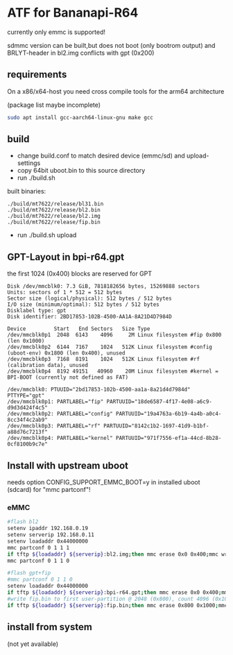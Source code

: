 # ATF for Bananapi-R64

currently only emmc is supported!

sdmmc version can be built,but does not boot (only bootrom output) and BRLYT-header in bl2.img conflicts with gpt (0x200)

## requirements

On a x86/x64-host you need cross compile tools for the arm64 architecture

(package list maybe incomplete)

```sh
sudo apt install gcc-aarch64-linux-gnu make gcc
```

## build

- change build.conf to match desired device (emmc/sd) and upload-settings
- copy 64bit uboot.bin to this source directory
- run ./build.sh

built binaries:

```
./build/mt7622/release/bl31.bin
./build/mt7622/release/bl2.bin
./build/mt7622/release/bl2.img
./build/mt7622/release/fip.bin
```
- run ./build.sh upload

## GPT-Layout in bpi-r64.gpt

the first 1024 (0x400) blocks are reserved for GPT

```
Disk /dev/mmcblk0: 7.3 GiB, 7818182656 bytes, 15269888 sectors
Units: sectors of 1 * 512 = 512 bytes
Sector size (logical/physical): 512 bytes / 512 bytes
I/O size (minimum/optimal): 512 bytes / 512 bytes
Disklabel type: gpt
Disk identifier: 2BD17853-102B-4500-AA1A-8A21D4D7984D

Device         Start   End Sectors   Size Type
/dev/mmcblk0p1  2048  6143    4096     2M Linux filesystem #fip 0x800 (len 0x1000)
/dev/mmcblk0p2  6144  7167    1024   512K Linux filesystem #config (uboot-env) 0x1800 (len 0x400), unused
/dev/mmcblk0p3  7168  8191    1024   512K Linux filesystem #rf (calibration data), unused
/dev/mmcblk0p4  8192 49151   40960    20M Linux filesystem #kernel = BPI-BOOT (currently not defined as FAT)

/dev/mmcblk0: PTUUID="2bd17853-102b-4500-aa1a-8a21d4d7984d" PTTYPE="gpt"
/dev/mmcblk0p1: PARTLABEL="fip" PARTUUID="18de6587-4f17-4e08-a6c9-d9d3d424f4c5"
/dev/mmcblk0p2: PARTLABEL="config" PARTUUID="19a4763a-6b19-4a4b-a0c4-8cc34f4c2ab9"
/dev/mmcblk0p3: PARTLABEL="rf" PARTUUID="8142c1b2-1697-41d9-b1bf-a88d76c7213f"
/dev/mmcblk0p4: PARTLABEL="kernel" PARTUUID="971f7556-ef1a-44cd-8b28-0cf8100b9c7e"
```

## Install with upstream uboot

needs option CONFIG_SUPPORT_EMMC_BOOT=y in installed uboot (sdcard) for "mmc partconf"!

### eMMC

```sh
#flash bl2
setenv ipaddr 192.168.0.19
setenv serverip 192.168.0.11
setenv loadaddr 0x44000000
mmc partconf 0 1 1 1
if tftp ${loadaddr} ${serverip}:bl2.img;then mmc erase 0x0 0x400;mmc write ${loadaddr} 0x0 0x400;fi
mmc partconf 0 1 1 0
```
```sh
#flash gpt+fip
#mmc partconf 0 1 1 0
setenv loadaddr 0x44000000
if tftp ${loadaddr} ${serverip}:bpi-r64.gpt;then mmc erase 0x0 0x400;mmc write ${loadaddr} 0x0 0x400;fi 
#write fip.bin to first user-partition @ 2048 (0x800), count 4096 (0x1000) sectors
if tftp ${loadaddr} ${serverip}:fip.bin;then mmc erase 0x800 0x1000;mmc write ${loadaddr} 0x800 0x1000;fi 
```

## install from system

(not yet available)
